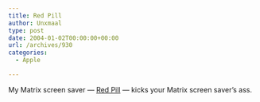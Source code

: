 ```yaml
---
title: Red Pill
author: Unxmaal
type: post
date: 2004-01-02T00:00:00+00:00
url: /archives/930
categories:
  - Apple

---
```

My Matrix screen saver &#8212; [Red Pill][1] &#8212; kicks your Matrix screen saver&#8217;s ass.

 [1]: http://meta.ath0.com/software/redpill/